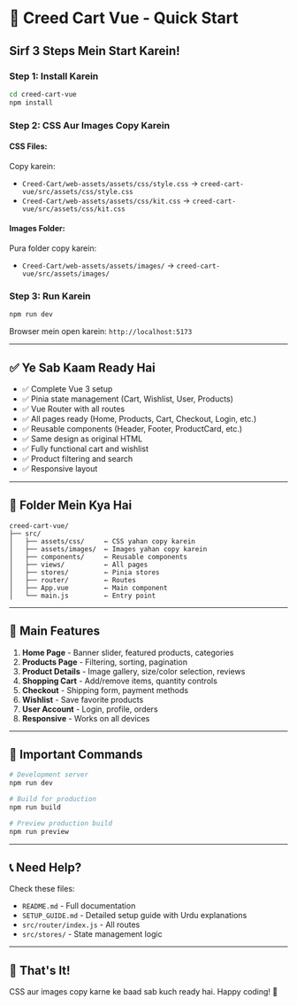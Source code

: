 # 🚀 Creed Cart Vue - Quick Start

## Sirf 3 Steps Mein Start Karein!

### Step 1: Install Karein
```bash
cd creed-cart-vue
npm install
```

### Step 2: CSS Aur Images Copy Karein

#### CSS Files:
Copy karein:
- `Creed-Cart/web-assets/assets/css/style.css` → `creed-cart-vue/src/assets/css/style.css`
- `Creed-Cart/web-assets/assets/css/kit.css` → `creed-cart-vue/src/assets/css/kit.css`

#### Images Folder:
Pura folder copy karein:
- `Creed-Cart/web-assets/assets/images/` → `creed-cart-vue/src/assets/images/`

### Step 3: Run Karein
```bash
npm run dev
```

Browser mein open karein: `http://localhost:5173`

---

## ✅ Ye Sab Kaam Ready Hai

- ✅ Complete Vue 3 setup
- ✅ Pinia state management (Cart, Wishlist, User, Products)
- ✅ Vue Router with all routes
- ✅ All pages ready (Home, Products, Cart, Checkout, Login, etc.)
- ✅ Reusable components (Header, Footer, ProductCard, etc.)
- ✅ Same design as original HTML
- ✅ Fully functional cart and wishlist
- ✅ Product filtering and search
- ✅ Responsive layout

---

## 📂 Folder Mein Kya Hai

```
creed-cart-vue/
├── src/
│   ├── assets/css/     ← CSS yahan copy karein
│   ├── assets/images/  ← Images yahan copy karein
│   ├── components/     ← Reusable components
│   ├── views/          ← All pages
│   ├── stores/         ← Pinia stores
│   ├── router/         ← Routes
│   ├── App.vue         ← Main component
│   └── main.js         ← Entry point
```

---

## 🎯 Main Features

1. **Home Page** - Banner slider, featured products, categories
2. **Products Page** - Filtering, sorting, pagination
3. **Product Details** - Image gallery, size/color selection, reviews
4. **Shopping Cart** - Add/remove items, quantity controls
5. **Checkout** - Shipping form, payment methods
6. **Wishlist** - Save favorite products
7. **User Account** - Login, profile, orders
8. **Responsive** - Works on all devices

---

## 🔄 Important Commands

```bash
# Development server
npm run dev

# Build for production
npm run build

# Preview production build
npm run preview
```

---

## 📞 Need Help?

Check these files:
- `README.md` - Full documentation
- `SETUP_GUIDE.md` - Detailed setup guide with Urdu explanations
- `src/router/index.js` - All routes
- `src/stores/` - State management logic

---

## 🎉 That's It!

CSS aur images copy karne ke baad sab kuch ready hai. Happy coding! 🚀
